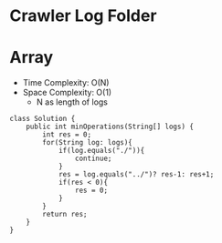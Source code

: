 # Crawler Log Folder
# Array
* Time Complexity: O(N)
* Space Complexity: O(1)
	* N as length of logs
```
class Solution {
    public int minOperations(String[] logs) {
        int res = 0;
        for(String log: logs){
            if(log.equals("./")){
                continue;
            }
            res = log.equals("../")? res-1: res+1;
            if(res < 0){
                res = 0;
            }
        }
        return res;
    }
}
```